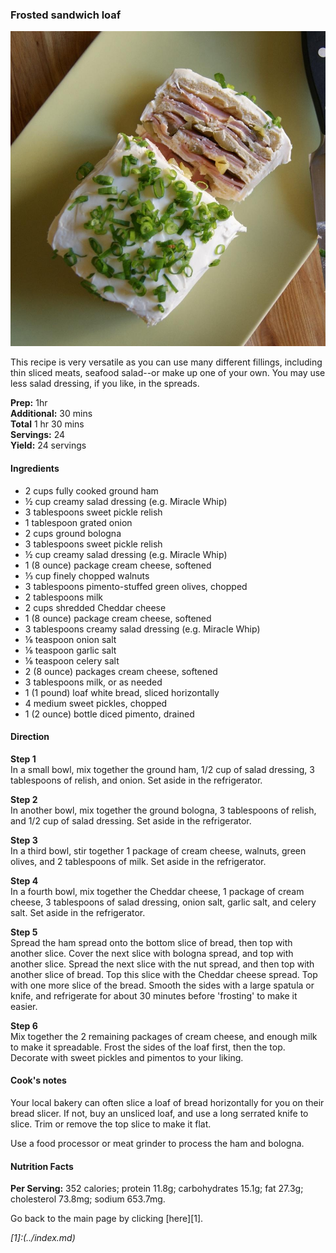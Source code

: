 ### Frosted sandwich loaf

![Sandwich](/images/frosted-sandwich-loaf.jpg)

This recipe is very versatile as you can use many different fillings, including thin sliced meats, seafood salad--or make up one of your own. You may use less salad dressing, if you like, in the spreads.

**Prep:** 1hr  
**Additional:** 30 mins  
**Total** 1 hr 30 mins  
**Servings:** 24  
**Yield:** 24 servings  

#### Ingredients

* 2 cups fully cooked ground ham
* ½ cup creamy salad dressing (e.g. Miracle Whip)
* 3 tablespoons sweet pickle relish
* 1 tablespoon grated onion
* 2 cups ground bologna
* 3 tablespoons sweet pickle relish
* ½ cup creamy salad dressing (e.g. Miracle Whip)
* 1 (8 ounce) package cream cheese, softened
* ⅓ cup finely chopped walnuts
* 3 tablespoons pimento-stuffed green olives, chopped
* 2 tablespoons milk
* 2 cups shredded Cheddar cheese
* 1 (8 ounce) package cream cheese, softened
* 3 tablespoons creamy salad dressing (e.g. Miracle Whip)
* ⅛ teaspoon onion salt
* ⅛ teaspoon garlic salt
* ⅛ teaspoon celery salt
* 2 (8 ounce) packages cream cheese, softened
* 3 tablespoons milk, or as needed
* 1 (1 pound) loaf white bread, sliced horizontally
* 4 medium sweet pickles, chopped
* 1 (2 ounce) bottle diced pimento, drained

#### Direction

 
 **Step 1**  
 In a small bowl, mix together the ground ham, 1/2 cup of salad dressing, 3 tablespoons of relish, and onion. Set aside in the refrigerator.

 **Step 2**  
 In another bowl, mix together the ground bologna, 3 tablespoons of relish, and 1/2 cup of salad dressing. Set aside in the refrigerator.

 **Step 3**  
 In a third bowl, stir together 1 package of cream cheese, walnuts, green olives, and 2 tablespoons of milk. Set aside in the refrigerator.

 **Step 4**  
 In a fourth bowl, mix together the Cheddar cheese, 1 package of cream cheese, 3 tablespoons of salad dressing, onion salt, garlic salt, and celery salt. Set aside in the refrigerator.

 **Step 5**  
 Spread the ham spread onto the bottom slice of bread, then top with another slice. Cover the next slice with bologna spread, and top with another slice. Spread the next slice with the nut spread, and then top with another slice of bread. Top this slice with the Cheddar cheese spread. Top with one more slice of the bread. Smooth the sides with a large spatula or knife, and refrigerate for about 30 minutes before 'frosting' to make it easier.

**Step 6**  
Mix together the 2 remaining packages of cream cheese, and enough milk to make it spreadable. Frost the sides of the loaf first, then the top. Decorate with sweet pickles and pimentos to your liking.
  
 #### Cook's notes
 Your local bakery can often slice a loaf of bread horizontally for you on their bread slicer. If not, buy an unsliced loaf, and use a long serrated knife to slice. Trim or remove the top slice to make it flat.

Use a food processor or meat grinder to process the ham and bologna.

 #### Nutrition Facts  
 **Per Serving:** 352 calories; protein 11.8g; carbohydrates 15.1g; fat 27.3g; cholesterol 73.8mg; sodium 653.7mg.

 Go back to the main page by clicking [here][1].

 *[1]:(../index.md)*